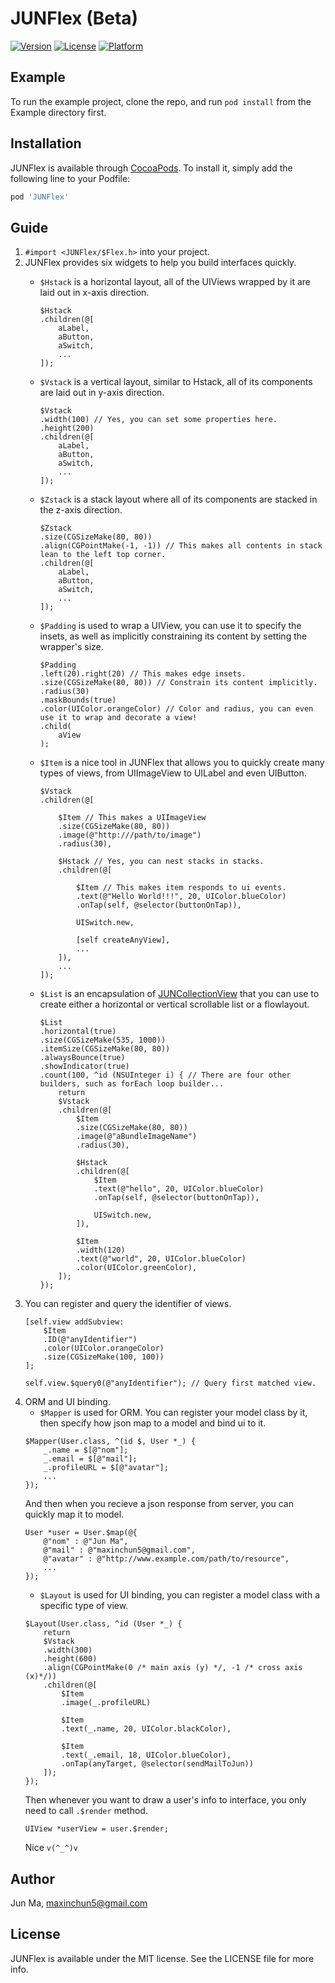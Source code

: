 # JUNFlex (Beta)

[![Version](https://img.shields.io/cocoapods/v/JUNFlex.svg?style=flat)](https://cocoapods.org/pods/JUNFlex)
[![License](https://img.shields.io/cocoapods/l/JUNFlex.svg?style=flat)](https://cocoapods.org/pods/JUNFlex)
[![Platform](https://img.shields.io/cocoapods/p/JUNFlex.svg?style=flat)](https://cocoapods.org/pods/JUNFlex)

## Example

To run the example project, clone the repo, and run `pod install` from the Example directory first.

## Installation

JUNFlex is available through [CocoaPods](https://cocoapods.org). To install
it, simply add the following line to your Podfile:

```ruby
pod 'JUNFlex'
```

## Guide
1. ```#import <JUNFlex/$Flex.h>``` into your project.
2. JUNFlex provides six widgets to help you build interfaces quickly.
	+ ```$Hstack``` is a horizontal layout, all of the UIViews wrapped by it are laid out in x-axis direction.
		```objc
		$Hstack
      	.children(@[
			aLabel,
      		aButton,
      		aSwitch,
      		...
      	]);
		```

	+ ```$Vstack``` is a vertical layout, similar to Hstack, all of its components are laid out in y-axis direction.
		```objc
		$Vstack
		.width(100) // Yes, you can set some properties here.
		.height(200)
      	.children(@[
			aLabel,
      		aButton,
      		aSwitch,
      		...
      	]);
		```
	+ ```$Zstack``` is a stack layout where all of its components are stacked in the z-axis direction.
		```objc
		$Zstack
		.size(CGSizeMake(80, 80))
		.align(CGPointMake(-1, -1)) // This makes all contents in stack lean to the left top corner.
      	.children(@[
			aLabel,
      		aButton,
      		aSwitch,
      		...
      	]);
		```
	+ ```$Padding``` is used to wrap a UIView, you can use it to specify the insets, as well as implicitly constraining its content by setting the wrapper's size.
		```objc
		$Padding
		.left(20).right(20) // This makes edge insets.
		.size(CGSizeMake(80, 80)) // Constrain its content implicitly.
		.radius(30)
		.maskBounds(true)
        .color(UIColor.orangeColor) // Color and radius, you can even use it to wrap and decorate a view!
      	.child(
			aView
      	);
		```
	+ ```$Item``` is a nice tool in JUNFlex that allows you to quickly create many types of views, from UIImageView to UILabel and even UIButton.
		```objc
		$Vstack
      	.children(@[

			$Item // This makes a UIImageView
           	.size(CGSizeMake(80, 80))
           	.image(@"http:///path/to/image")
         	.radius(30),

         	$Hstack // Yes, you can nest stacks in stacks.
          	.children(@[

           		$Item // This makes item responds to ui events.
           		.text(@"Hello World!!!", 20, UIColor.blueColor)
           		.onTap(self, @selector(buttonOnTap)), 

           		UISwitch.new,

           		[self createAnyView],
           		...
          	]),
      		...
      	]);
		```
	+ ```$List``` is an encapsulation of [JUNCollectionView](https://github.com/Jun2786184671/JUNCollectionView) that you can use to create either a horizontal or vertical scrollable list or a flowlayout.
		```objc
		$List
		.horizontal(true)
		.size(CGSizeMake(535, 1000))
		.itemSize(CGSizeMake(80, 80))
        .alwaysBounce(true)
        .showIndicator(true)
        .count(100, ^id (NSUInteger i) { // There are four other builders, such as forEach loop builder...
        	return
        	$Vstack
        	.children(@[
        		$Item
        		.size(CGSizeMake(80, 80))
        		.image(@"aBundleImageName")
        		.radius(30),

        		$Hstack
        		.children(@[
        			$Item
        			.text(@"hello", 20, UIColor.blueColor)
        			.onTap(self, @selector(buttonOnTap)),

        			UISwitch.new,
        		]),

        		$Item
        		.width(120)
        		.text(@"world", 20, UIColor.blueColor)
        		.color(UIColor.greenColor),
            ]);
        });
		```
3. You can register and query the identifier of views.
	```objc
	[self.view addSubview:
		$Item
		.ID(@"anyIdentifier")
		.color(UIColor.orangeColor)
		.size(CGSizeMake(100, 100))
	];

	self.view.$query0(@"anyIdentifier"); // Query first matched view.

	```
4. ORM and UI binding.
	+ ```$Mapper``` is used for ORM. You can register your model class by it, then specify how json map to a model and bind ui to it.
	```objc
	$Mapper(User.class, ^(id $, User *_) {
        _.name = $[@"nom"];
        _.email = $[@"mail"];
        _.profileURL = $[@"avatar"];
        ...
    });
	```
	And then when you recieve a json response from server, you can quickly map it to model.
	```objc
	User *user = User.$map(@{
		@"nom" : @"Jun Ma",
		@"mail" : @"maxinchun5@gmail.com",
		@"avatar" : @"http://www.example.com/path/to/resource",
		...
	});
	```
	+ ```$Layout``` is used for UI binding, you can register a model class with a specific type of view.
	```objc
	$Layout(User.class, ^id (User *_) {
		return
		$Vstack
		.width(300)
		.height(600)
		.align(CGPointMake(0 /* main axis (y) */, -1 /* cross axis (x)*/))
		.children(@[
			$Item
			.image(_.profileURL)

			$Item
			.text(_.name, 20, UIColor.blackColor),

			$Item
			.text(_.email, 18, UIColor.blueColor),
			.onTap(anyTarget, @selector(sendMailToJun))
		]);
	});
	```
	Then whenever you want to draw a user's info to interface, you only need to call ```.$render``` method.
	```objc
	UIView *userView = user.$render;
	```
	Nice ```v(^_^)v```

## Author

Jun Ma, maxinchun5@gmail.com

## License

JUNFlex is available under the MIT license. See the LICENSE file for more info.
